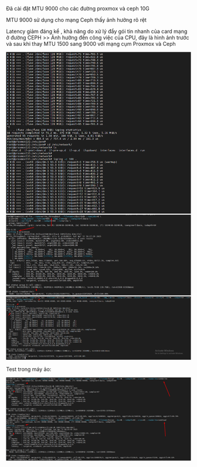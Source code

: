 Đã cài đặt MTU 9000 cho các đường proxmox và ceph 10G 

MTU 9000 sử dụng cho mạng Ceph thấy ảnh hưởng rõ rệt

Latency giảm đáng kể , khả năng do xử lý đẩy gói tin nhanh của card mạng ở đường CEPH >> Ảnh hưởng đến công việc của CPU, đây là hình ảnh trước và sau khi thay MTU 1500 sang 9000 với mạng cụm Proxmox và Ceph

  <img src="proxmoxcephnexus3064images/Screenshot_45.png">

  <img src="proxmoxcephnexus3064images/Screenshot_47.png">

  <img src="proxmoxcephnexus3064images/Screenshot_48.png">

Test trong máy ảo:

  <img src="proxmoxcephnexus3064images/Screenshot_49.png">


